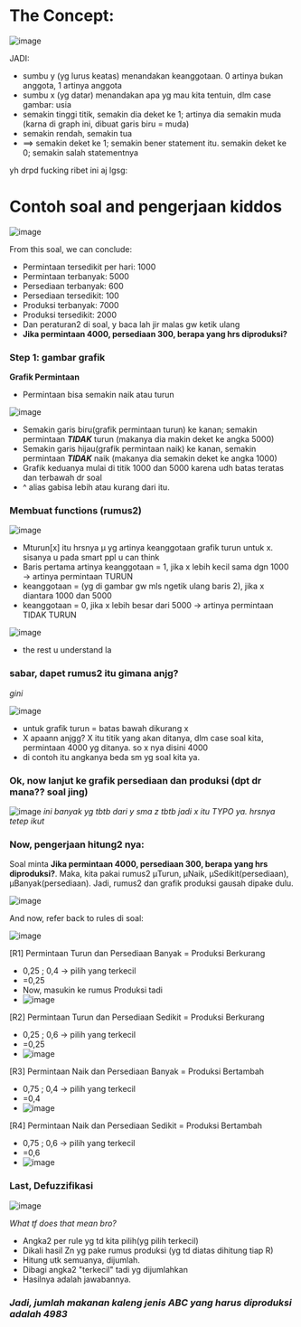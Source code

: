 # The Concept:

![image](https://github.com/user-attachments/assets/e69eec4e-c6ac-41c7-93d5-29c219f0c5dd)

JADI:
- sumbu y (yg lurus keatas) menandakan keanggotaan. 0 artinya bukan anggota, 1 artinya anggota
- sumbu x (yg datar) menandakan apa yg mau kita tentuin, dlm case gambar: usia
- semakin tinggi titik, semakin dia deket ke 1; artinya dia semakin muda (karna di graph ini, dibuat garis biru = muda)
- semakin rendah, semakin tua
- ==> semakin deket ke 1; semakin bener statement itu. semakin deket ke 0; semakin salah statementnya

yh drpd fucking ribet ini aj lgsg:

# **Contoh soal and pengerjaan kiddos**
![image](https://github.com/user-attachments/assets/e3274c19-be52-4ec0-a1b5-495eb3f94c2e)

From this soal, we can conclude:
- Permintaan tersedikit per hari: 1000
- Permintaan terbanyak: 5000
- Persediaan terbanyak: 600
- Persediaan tersedikit: 100
- Produksi terbanyak: 7000
- Produksi tersedikit: 2000
- Dan peraturan2 di soal, y baca lah jir malas gw ketik ulang
- **Jika permintaan 4000, persediaan 300, berapa yang hrs diproduksi?**

### **Step 1: gambar grafik**
**Grafik Permintaan**
- Permintaan bisa semakin naik atau turun

![image](https://github.com/user-attachments/assets/7767b898-2a86-4c52-870b-021cadcfb3a4)

- Semakin garis biru(grafik permintaan turun) ke kanan; semakin permintaan **_TIDAK_** turun (makanya dia makin deket ke angka 5000)
- Semakin garis hijau(grafik permintaan naik) ke kanan, semakin permintaan **_TIDAK_** naik (makanya dia semakin deket ke angka 1000)
- Grafik keduanya mulai di titik 1000 dan 5000 karena udh batas teratas dan terbawah dr soal
- ^ alias gabisa lebih atau kurang dari itu.

### **Membuat functions (rumus2)**
![image](https://github.com/user-attachments/assets/ee78e5d4-a67b-4ea1-91f5-1ad4ae0a5b9f)

- Mturun[x] itu hrsnya μ yg artinya keanggotaan grafik turun untuk x. sisanya u pada smart ppl u can think
- Baris pertama artinya keanggotaan = 1, jika x lebih kecil sama dgn 1000 -> artinya permintaan TURUN
- keanggotaan = (yg di gambar gw mls ngetik ulang baris 2), jika x diantara 1000 dan 5000
- keanggotaan = 0, jika x lebih besar dari 5000 -> artinya permintaan TIDAK TURUN

![image](https://github.com/user-attachments/assets/49597da6-0387-4e75-96ac-51c79cda861c)

- the rest u understand la

### sabar, dapet rumus2 itu gimana anjg?
_gini_

![image](https://github.com/user-attachments/assets/92b25f36-d70c-402a-9e82-653618d89386)

- untuk grafik turun = batas bawah dikurang x
- X apaann anjgg? X itu titik yang akan ditanya, dlm case soal kita, permintaan 4000 yg ditanya. so x nya disini 4000
- di contoh itu angkanya beda sm yg soal kita ya.

### **Ok, now lanjut ke grafik persediaan dan produksi (dpt dr mana?? soal jing)**

![image](https://github.com/user-attachments/assets/7e5f6cc0-2a27-4044-9ae5-e78846626619)
_ini banyak yg tbtb dari y sma z tbtb jadi x itu TYPO ya. hrsnya tetep ikut_

### Now, pengerjaan hitung2 nya:
Soal minta **Jika permintaan 4000, persediaan 300, berapa yang hrs diproduksi?**. Maka, kita pakai rumus2 μTurun, μNaik, μSedikit(persediaan), μBanyak(persediaan). Jadi, rumus2 dan grafik produksi gausah dipake dulu.

![image](https://github.com/user-attachments/assets/f9aa9502-f7f4-4c1e-badb-be82a54db5b1)

And now, refer back to rules di soal:

![image](https://github.com/user-attachments/assets/7bb58380-bcf3-4663-9f52-436881b202c4)

[R1] Permintaan Turun dan Persediaan Banyak = Produksi Berkurang
- 0,25 ; 0,4 -> pilih yang terkecil
- =0,25
- Now, masukin ke rumus Produksi tadi
- ![image](https://github.com/user-attachments/assets/1a4e3030-7798-4576-9b64-240367426237)

[R2] Permintaan Turun dan Persediaan Sedikit = Produksi Berkurang
- 0,25 ; 0,6 -> pilih yang terkecil
- =0,25
- ![image](https://github.com/user-attachments/assets/0382217f-0a00-4d30-8b35-2c86c5be2bb3)


[R3] Permintaan Naik dan Persediaan Banyak = Produksi Bertambah
- 0,75 ; 0,4 -> pilih yang terkecil
- =0,4
- ![image](https://github.com/user-attachments/assets/cecfc685-c82f-4c02-81d7-dfed6d591e1d)


[R4] Permintaan Naik dan Persediaan Sedikit = Produksi Bertambah
- 0,75 ; 0,6 -> pilih yang terkecil
- =0,6
- ![image](https://github.com/user-attachments/assets/43d71d04-e98e-4df0-98a9-02d0e2d3a9f9)

### **Last, Defuzzifikasi**
![image](https://github.com/user-attachments/assets/e145a5fc-156d-4cca-a449-1804dbf8a972)

_What tf does that mean bro?_

- Angka2 per rule yg td kita pilih(yg pilih terkecil)
- Dikali hasil Zn yg pake rumus produksi (yg td diatas dihitung tiap R)
- Hitung utk semuanya, dijumlah.
- Dibagi angka2 "terkecil" tadi yg dijumlahkan
- Hasilnya adalah jawabannya.

### _**Jadi, jumlah makanan kaleng jenis ABC yang harus diproduksi adalah 4983**_

